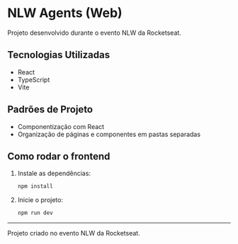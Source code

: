 # NLW Agents (Web)

Projeto desenvolvido durante o evento NLW da Rocketseat.

## Tecnologias Utilizadas

- React
- TypeScript
- Vite

## Padrões de Projeto

- Componentização com React
- Organização de páginas e componentes em pastas separadas

## Como rodar o frontend

1. Instale as dependências:
   ```bash
   npm install
   ```
2. Inicie o projeto:
   ```bash
   npm run dev
   ```

---

Projeto criado no evento NLW da Rocketseat.